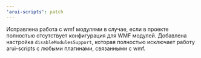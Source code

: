 ```yaml
---
'arui-scripts': patch
---
```


Исправлена работа с wmf модулями в случае, если в проекте полностью отсутствует конфигурация для WMF модулей.
Добавлена настройка `disableModulesSupport`, которая полностью исключает работу arui-scripts с любыми плагинами, связанными с wmf.
